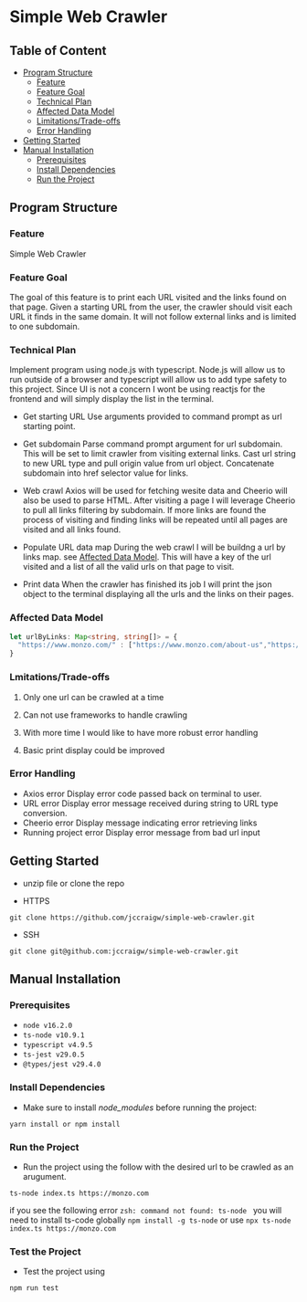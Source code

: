 # Simple Web Crawler<!-- omit in toc -->

## Table of Content<!-- omit in toc -->

- [Program Structure](#program-structure)
  - [Feature](#feature)
  - [Feature Goal](#feature-goal)
  - [Technical Plan](#technical-plan)
  - [Affected Data Model](#affected-data-model)
  - [Limitations/Trade-offs](#lmitationstrade-offs)
  - [Error Handling](#error-handling)
- [Getting Started](#getting-started)
- [Manual Installation](#manual-installation)
  - [Prerequisites](#prerequisites)
  - [Install Dependencies](#install-dependencies)
  - [Run the Project](#run-the-project)

## Program Structure

### Feature

Simple Web Crawler

### Feature Goal

The goal of this feature is to print each URL visited and the links found on that page. Given a starting URL from the user, the crawler should visit each URL it finds in the same domain. It will not follow external links and is limited to one subdomain.

### Technical Plan

Implement program using node.js with typescript. Node.js will allow us to run outside of a browser and typescript will allow us to add type safety to this project. Since UI is not a concern I wont be using reactjs for the frontend and will simply display the list in the terminal. 

  - Get starting URL 
  Use arguments provided to command prompt as url starting point.

  - Get subdomain
  Parse command prompt argument for url subdomain. This will be set to limit crawler from visiting external links. Cast url string to new URL type and pull origin value from url object. Concatenate subdomain into href selector value for links. 

  - Web crawl
  Axios will be used for fetching wesite data and Cheerio will also be used to parse HTML. After visiting a page I will leverage Cheerio to pull all links filtering by subdomain. If more links are found the process of visiting and finding links will be repeated until all pages are visited and all links found. 

  - Populate URL data map
  During the web crawl I will be buildng a url by links map. see [Affected Data Model](#affected-data-model). This will have a key of the url visited and a list of all the valid urls on that page to visit.

  - Print data
  When the crawler has finished its job I will print the json object to the terminal displaying all the urls and the links on their pages.

### Affected Data Model

```typescript
let urlByLinks: Map<string, string[]> = {
  "https://www.monzo.com/" : ["https://www.monzo.com/about-us","https://www.monzo.com/contact-us", ...],
}
```

### Lmitations/Trade-offs

1. Only one url can be crawled at a time

2. Can not use frameworks to handle crawling

3. With more time I would like to have more robust error handling

4. Basic print display could be improved

### Error Handling

  - Axios error
  Display error code passed back on terminal to user.
  - URL error
  Display error message received during string to URL type conversion.
  - Cheerio error
  Display message indicating error retrieving links 
  - Running project error
  Display error message from bad url input

## Getting Started

- unzip file or clone the repo

- HTTPS

```terminal
git clone https://github.com/jccraigw/simple-web-crawler.git
```

- SSH

```terminal
git clone git@github.com:jccraigw/simple-web-crawler.git 
```

## Manual Installation

### Prerequisites

- `node v16.2.0`
- `ts-node v10.9.1`
- `typescript v4.9.5`
- `ts-jest v29.0.5`
- `@types/jest v29.4.0`

### Install Dependencies

- Make sure to install _node_modules_ before running the project:

```terminal
yarn install or npm install
```

### Run the Project

- Run the project using the follow with the desired url to be crawled as an arugument.

```terminal
ts-node index.ts https://monzo.com
```

if you see the following error
```zsh: command not found: ts-node ```
you will need to install ts-code globally ```npm install -g ts-node``` or use ```npx ts-node index.ts https://monzo.com```

### Test the Project

- Test the project using

```terminal
npm run test
```

